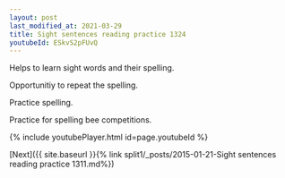 ```yaml
---
layout: post
last_modified_at: 2021-03-29
title: Sight sentences reading practice 1324
youtubeId: ESkvS2pFUvQ
---
```

 
 
Helps to learn sight words and their spelling.

Opportunitiy to repeat the spelling. 

Practice spelling. 
 
Practice for spelling bee competitions. 
 
{% include youtubePlayer.html id=page.youtubeId %}
 
 

[Next]({{ site.baseurl }}{% link  split1/_posts/2015-01-21-Sight sentences reading practice 1311.md%})
 
